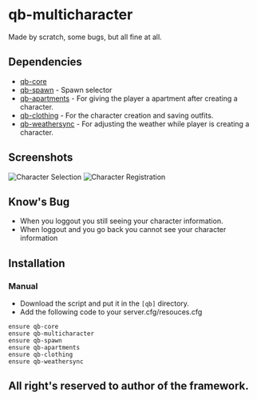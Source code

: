 # qb-multicharacter
Made by scratch, some bugs, but all fine at all.

## Dependencies
- [qb-core](https://github.com/qbcore-framework/qb-core)
- [qb-spawn](https://github.com/qbcore-framework/qb-spawn) - Spawn selector
- [qb-apartments](https://github.com/qbcore-framework/qb-apartments) - For giving the player a apartment after creating a character.
- [qb-clothing](https://github.com/qbcore-framework/qb-clothing) - For the character creation and saving outfits.
- [qb-weathersync](https://github.com/qbcore-framework/qb-weathersync) - For adjusting the weather while player is creating a character.

## Screenshots
![Character Selection](https://media.discordapp.net/attachments/860694509318832148/866581379278176276/unknown.png)
![Character Registration](https://cdn.discordapp.com/attachments/860694509318832148/866581453412630528/unknown.png)

## Know's Bug
- When you loggout you still seeing your character information.
- When loggout and you go back you cannot see your character information

## Installation
### Manual
- Download the script and put it in the `[qb]` directory.
- Add the following code to your server.cfg/resouces.cfg
```
ensure qb-core
ensure qb-multicharacter
ensure qb-spawn
ensure qb-apartments
ensure qb-clothing
ensure qb-weathersync
```

## All right's reserved to author of the framework.

